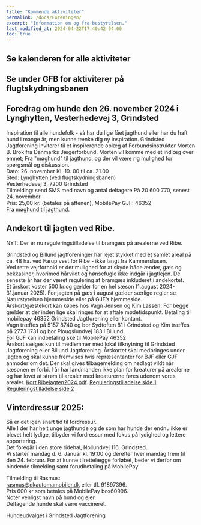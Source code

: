 ```yaml
---
title: "Kommende aktiviteter"
permalink: /docs/Foreningen/
excerpt: "Information om og fra bestyrelsen."
last_modified_at: 2024-04-22T17:40:42-04:00
toc: true
---
```

## Se kalenderen for alle aktiviteter

## Se under GFB for aktiviterer på flugtskydningsbanen

## Foredrag om hunde den 26. november 2024 i Lynghytten, Vesterhedevej 3, Grindsted
Inspiration til alle hundefolk - sà har du lige fået jagthund eller har du haft hund i mange år, men kunne tænke dig ny inspiration.
Grindsted Jagtforening inviterer til et inspirerende oplæg af Forbundsinstruktør Morten B. Brok fra Danmarks Jægerforbund. Morten vil komme med et indlœg over emnet; Fra "møghund" til jagthund, og der vil være rig mulighed for spørgsmål og diskussion.    
Dato: 26. november
KI. 19. 00 til ca. 21.00    
Sted: Lynghytten (ved
flugtskydningsbanen)    
Vesterhedevej 3, 7200 Grindsted    
Tilmelding: send SMS med navn og antal deltagere På 20 600 770, senest 24. november.    
Pris: 25,00 kr. (betales på aftenen), MobilePay GJF: 46352    
[Fra møghund til jagthund](/images/jagthund.png).

## Andekort til jagten ved Ribe.  

NYT: Der er nu reguleringstilladelse til bramgæs på arealerne ved Ribe.

Grindsted og Billund jagtforeninger har lejet stykket med et samlet areal på ca. 48 ha. ved Farup vest for Ribe - ikke langt fra Kammerslusen.   
Ved rette vejrforhold er der mulighed for at skyde både ænder, gæs og bekkasiner, hvorimod hårvildt og hønsefugle ikke indgår i jagtlejen. De seneste år har der været regulering af bramgæs inkluderet i andekortet.    
Et årskort koster 500 kr.og gælder for en hel sæson (1.august 2024- 31.januar 2025). For jagten på gæs i august gælder særlige regler se Naturstyrelsen hjemmeside eller på GJF’s hjemmeside.    
Årskort/gæstekort kan købes hos Vagn Jensen og Kim Lassen. For begge gælder at der inden lige skal ringes for at aftale mødetidspunkt. Betaling til mobilepay 46352 Grindsted Jagtforening eller kontant.    
Vagn træffes på 5157 8740 og bor Sydtoften 81 i Grindsted og Kim træffes på 2773 1731 og bor Plougslundvej 183 i Billund    
For GJF kan indbetaling ske til MobilePay 46352    
Årskort sælges kun til medlemmer med lokal tilknytning til Grindsted Jagtforening eller Billund Jagtforening. Årskortet skal medbringes under jagten og skal kunne fremvises hvis repræsentanter for BJF eller GJF anmoder om det. Der skal gives tilbagemelding om nedlagt vildt når sæsonen er forbi. I år har landmanden ikke plan for kreaturer på arealerne og har lovet at strøm til arealer med kreaturerne føres udenom vores arealer. 
[Kort Ribejagten2024.pdf](https://github.com/user-attachments/files/16202117/Kort.Ribejagten2024.pdf). 
[Reguleringstilladelse side 1](/images/Regulering2024side1.jpg). 
[Reguleringstilladelse side 2](/images/Regulering2024side2.jpg)

## Vinterdressur 2025:

Så er det igen snart tid til fordressur.   
Alle I der har helt unge jagthunde og de som har hunde der endnu ikke er blevet helt lydige, tilbyder vi fordressur med fokus på lydighed og lettere apportering.    
Det foregår i den store ridehal, Nollundvej 116, Grindsted.    
Vi starter mandag d. 6. Januar kl. 19:00 og derefter hver mandag frem til den 24. februar.
For at kunne tilrettelægge forløbet, beder vi derfor om bindende tilmelding samt forudbetaling på MobilePay.

Tilmelding til Rasmus:  
rasmus@dkautomamobiler.dk eller tlf. 91897396.  
Pris 600 kr som betales på MobilePay box60996.   
Noter venligst navn på hund og ejer.  
Deltagende hunde skal være vaccineret.   

Hundeudvalget i Grindsted Jagtforening
